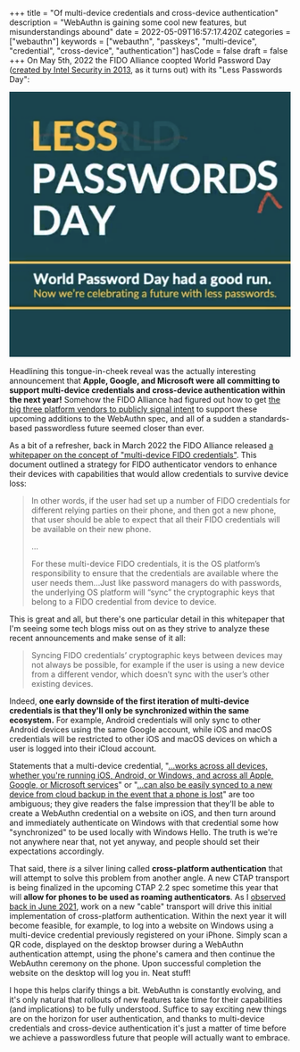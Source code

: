 +++
title = "Of multi-device credentials and cross-device authentication"
description = "WebAuthn is gaining some cool new features, but misunderstandings abound"
date = 2022-05-09T16:57:17.420Z
categories = ["webauthn"]
keywords = ["webauthn", "passkeys", "multi-device", "credential", "cross-device", "authentication"]
hasCode = false
draft = false
+++
On May 5th, 2022 the FIDO Alliance coopted World Password Day ([created by Intel Security in 2013](https://passwordday.org/), as it turns out) with its "Less Passwords Day":

![FIDO Alliance's promotional banner for its "Less Passwords Day"](images/screen-shot-2022-05-06-at-10.17.28-pm.png "Less Passwords Day")

Headlining this tongue-in-cheek reveal was the actually interesting announcement that **Apple, Google, and Microsoft were all committing to support multi-device credentials and cross-device authentication within the next year!** Somehow the FIDO Alliance had figured out how to get [the big three platform vendors to publicly signal intent](https://fidoalliance.org/world-password-day-had-a-good-run-now-were-celebrating-a-future-with-less-passwords/) to support these upcoming additions to the WebAuthn spec, and all of a sudden a standards-based passwordless future seemed closer than ever.

As a bit of a refresher, back in March 2022 the FIDO Alliance released [a whitepaper on the concept of "multi-device FIDO credentials"](https://fidoalliance.org/white-paper-multi-device-fido-credentials/). This document outlined a strategy for FIDO authenticator vendors to enhance their devices with capabilities that would allow credentials to survive device loss:

> In other words, if the user had set up a number of FIDO credentials for different relying parties on their phone, and then got a new phone, that user should be able to expect that all their FIDO credentials will be available on their new phone.
>
> ...
>
> For these multi-device FIDO credentials, it is the OS platform’s responsibility to ensure that the credentials are available where the user needs them...Just like password managers do with passwords, the underlying OS platform will “sync” the cryptographic keys that belong to a FIDO credential from device to device.

This is great and all, but there's one particular detail in this whitepaper that I'm seeing some tech blogs miss out on as they strive to analyze these recent announcements and make sense of it all:

> Syncing FIDO credentials’ cryptographic keys between devices may not always be possible, for example if the user is using a new device from a different vendor, which doesn’t sync with the user’s other existing
> devices.

Indeed, **one early downside of the first iteration of multi-device credentials is that they'll only be synchronized within the same ecosystem.** For example, Android credentials will only sync to other Android devices using the same Google account, while iOS and macOS credentials will be restricted to other iOS and macOS devices on which a user is logged into their iCloud account.

Statements that a multi-device credential, "[...works across all devices, whether you're running iOS, Android, or Windows, and across all Apple, Google, or Microsoft services](https://arstechnica.com/information-technology/2022/05/how-apple-google-and-microsoft-will-kill-passwords-and-phishing-in-1-stroke/)" or "[...can also be easily synced to a new device from cloud backup in the event that a phone is lost](https://www.theverge.com/2022/5/5/23057646/apple-google-microsoft-passwordless-sign-in-fido)" are too ambiguous; they give readers the false impression that they'll be able to create a WebAuthn credential on a website on iOS, and then turn around and immediately authenticate on Windows with that credential some how  "synchronized" to be used locally with Windows Hello. The truth is we're not anywhere near that, not yet anyway, and people should set their expectations accordingly.

That said, there *is* a silver lining called **cross-platform authentication** that will attempt to solve this problem from another angle. A new CTAP transport is being finalized in the upcoming CTAP 2.2 spec sometime this year that will **allow for phones to be used as roaming authenticators**. As I [observed back in June 2021](/2021/06/18/previewing-chromes-cable-v2-support-for-webauthn/), work on a new "cable" transport will drive this initial implementation of cross-platform authentication. Within the next year it will become feasible, for example, to log into a website on Windows using a multi-device credential previously registered on your iPhone. Simply scan a QR code, displayed on the desktop browser during a WebAuthn authentication attempt, using the phone's camera and then continue the WebAuthn ceremony on the phone. Upon successful completion the website on the desktop will log you in. Neat stuff!

I hope this helps clarify things a bit. WebAuthn is constantly evolving, and it's only natural that rollouts of new features take time for their capabilities (and implications) to be fully understood. Suffice to say exciting new things are on the horizon for user authentication, and thanks to multi-device credentials and cross-device authentication it's just a matter of time before we achieve a passwordless future that people will actually want to embrace.